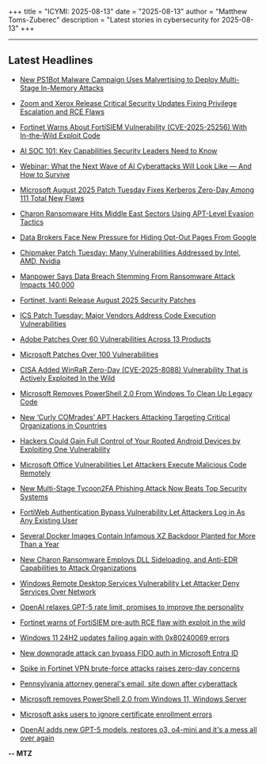 +++
title = "ICYMI: 2025-08-13"
date = "2025-08-13"
author = "Matthew Toms-Zuberec"
description = "Latest stories in cybersecurity for 2025-08-13"
+++

---------------------------------------------------------------------------
## Latest Headlines
- [New PS1Bot Malware Campaign Uses Malvertising to Deploy Multi-Stage In-Memory Attacks](https://thehackernews.com/2025/08/new-ps1bot-malware-campaign-uses.html)

- [Zoom and Xerox Release Critical Security Updates Fixing Privilege Escalation and RCE Flaws](https://thehackernews.com/2025/08/zoom-and-xerox-release-critical.html)

- [Fortinet Warns About FortiSIEM Vulnerability (CVE-2025-25256) With In-the-Wild Exploit Code](https://thehackernews.com/2025/08/fortinet-warns-about-fortisiem.html)

- [AI SOC 101: Key Capabilities Security Leaders Need to Know](https://thehackernews.com/2025/08/ai-soc-101-key-capabilities-security.html)

- [Webinar: What the Next Wave of AI Cyberattacks Will Look Like — And How to Survive](https://thehackernews.com/2025/08/webinar-what-next-wave-of-ai.html)

- [Microsoft August 2025 Patch Tuesday Fixes Kerberos Zero-Day Among 111 Total New Flaws](https://thehackernews.com/2025/08/microsoft-august-2025-patch-tuesday.html)

- [Charon Ransomware Hits Middle East Sectors Using APT-Level Evasion Tactics](https://thehackernews.com/2025/08/charon-ransomware-hits-middle-east.html)

- [Data Brokers Face New Pressure for Hiding Opt-Out Pages From Google](https://www.wired.com/story/hassan-data-broker-opt-out-letter/)

- [Chipmaker Patch Tuesday: Many Vulnerabilities Addressed by Intel, AMD, Nvidia](https://www.securityweek.com/chipmaker-patch-tuesday-many-vulnerabilities-addressed-by-intel-amd-nvidia/)

- [Manpower Says Data Breach Stemming From Ransomware Attack Impacts 140,000](https://www.securityweek.com/manpower-says-data-breach-stemming-from-ransomware-attack-impacts-140000/)

- [Fortinet, Ivanti Release August 2025 Security Patches](https://www.securityweek.com/fortinet-ivanti-release-august-2025-security-patches/)

- [ICS Patch Tuesday: Major Vendors Address Code Execution Vulnerabilities](https://www.securityweek.com/ics-patch-tuesday-major-vendors-address-code-execution-vulnerabilities/)

- [Adobe Patches Over 60 Vulnerabilities Across 13 Products](https://www.securityweek.com/adobe-patches-over-60-vulnerabilities-across-13-products/)

- [Microsoft Patches Over 100 Vulnerabilities](https://www.securityweek.com/microsoft-patches-over-100-vulnerabilities/)

- [CISA Added WinRaR Zero-Day (CVE-2025-8088) Vulnerability That is Actively Exploited In the Wild](https://cybersecuritynews.com/cisa-added-winrar-zero-day-vulnerability/)

- [Microsoft Removes PowerShell 2.0 From Windows To Clean Up Legacy Code](https://cybersecuritynews.com/microsoft-removes-powershell-2-0-from-windows/)

- [New ‘Curly COMrades’ APT Hackers Attacking Targeting Critical Organizations in Countries](https://cybersecuritynews.com/new-curly-comrades-apt-hackers/)

- [Hackers Could Gain Full Control of Your Rooted Android Devices by Exploiting One Vulnerability](https://cybersecuritynews.com/hackers-could-gain-full-control-rooted-android-devices/)

- [Microsoft Office Vulnerabilities Let Attackers Execute Malicious Code Remotely](https://cybersecuritynews.com/microsoft-office-rce-vulnerabilities/)

- [New Multi-Stage Tycoon2FA Phishing Attack Now Beats Top Security Systems](https://cybersecuritynews.com/new-multi-stage-tycoon2fa-phishing-attack/)

- [FortiWeb Authentication Bypass Vulnerability Let Attackers Log in As Any Existing User](https://cybersecuritynews.com/fortiweb-authentication-bypass-vulnerability/)

- [Several Docker Images Contain Infamous XZ Backdoor Planted for More Than a Year](https://cybersecuritynews.com/several-docker-images-contain-infamous-xz-backdoor/)

- [New Charon Ransomware Employs DLL Sideloading, and Anti-EDR Capabilities to Attack Organizations](https://cybersecuritynews.com/new-charon-ransomware-employs-dll-sideloading/)

- [Windows Remote Desktop Services Vulnerability Let Attacker Deny Services Over Network](https://cybersecuritynews.com/windows-remote-desktop-services-vulnerability-deny/)

- [OpenAI relaxes GPT-5 rate limit, promises to improve the personality](https://www.bleepingcomputer.com/news/artificial-intelligence/openai-relaxes-gpt-5-rate-limit-promises-to-improve-the-personality/)

- [Fortinet warns of FortiSIEM pre-auth RCE flaw with exploit in the wild](https://www.bleepingcomputer.com/news/security/fortinet-warns-of-fortisiem-pre-auth-rce-flaw-with-exploit-in-the-wild/)

- [Windows 11 24H2 updates failing again with 0x80240069 errors](https://www.bleepingcomputer.com/news/microsoft/windows-11-24h2-updates-failing-again-with-0x80240069-errors/)

- [New downgrade attack can bypass FIDO auth in Microsoft Entra ID](https://www.bleepingcomputer.com/news/security/new-downgrade-attack-can-bypass-fido-auth-in-microsoft-entra-id/)

- [Spike in Fortinet VPN brute-force attacks raises zero-day concerns](https://www.bleepingcomputer.com/news/security/spike-in-fortinet-vpn-brute-force-attacks-raises-zero-day-concerns/)

- [Pennsylvania attorney general's email, site down after cyberattack](https://www.bleepingcomputer.com/news/security/pennsylvania-attorney-generals-email-site-down-after-cyberattack/)

- [Microsoft removes PowerShell 2.0 from Windows 11, Windows Server](https://www.bleepingcomputer.com/news/microsoft/microsoft-removes-powershell-20-from-windows-11-windows-server/)

- [Microsoft asks users to ignore certificate enrollment errors](https://www.bleepingcomputer.com/news/microsoft/microsoft-asks-users-to-ignore-certificate-enrollment-errors/)

- [OpenAI adds new GPT-5 models, restores o3, o4-mini and it's a mess all over again](https://www.bleepingcomputer.com/news/artificial-intelligence/openai-adds-new-gpt-5-models-restores-o3-o4-mini-and-its-a-mess-all-over-again/)

**-- MTZ**